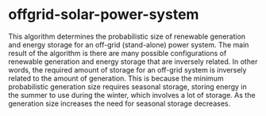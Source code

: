 # offgrid-solar-power-system
This algorithm determines the probabilistic size of renewable generation and energy storage for an off-grid (stand-alone) power system. The main result of the algorithm is there are many possible configurations of renewable generation and energy storage that are inversely related. In other words, the required amount of storage for an off-grid system is inversely related to the amount of generation. This is because the minimum probabilistic generation size requires seasonal storage, storing energy in the summer to use during the winter, which involves a lot of storage. As the generation size increases the need for seasonal storage decreases.
